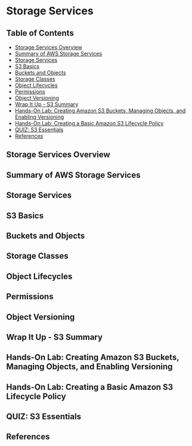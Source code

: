 # Storage Services


## Table of Contents
<!-- START doctoc generated TOC please keep comment here to allow auto update -->
<!-- DON'T EDIT THIS SECTION, INSTEAD RE-RUN doctoc TO UPDATE -->


- [Storage Services Overview](#storage-services-overview)
- [Summary of AWS Storage Services](#summary-of-aws-storage-services)
- [Storage Services](#storage-services)
- [S3 Basics](#s3-basics)
- [Buckets and Objects](#buckets-and-objects)
- [Storage Classes](#storage-classes)
- [Object Lifecycles](#object-lifecycles)
- [Permissions](#permissions)
- [Object Versioning](#object-versioning)
- [Wrap It Up - S3 Summary](#wrap-it-up---s3-summary)
- [Hands-On Lab: Creating Amazon S3 Buckets, Managing Objects, and Enabling Versioning](#hands-on-lab-creating-amazon-s3-buckets-managing-objects-and-enabling-versioning)
- [Hands-On Lab: Creating a Basic Amazon S3 Lifecycle Policy](#hands-on-lab-creating-a-basic-amazon-s3-lifecycle-policy)
- [QUIZ: S3 Essentials](#quiz-s3-essentials)
- [References](#references)

<!-- END doctoc generated TOC please keep comment here to allow auto update -->


## Storage Services Overview


## Summary of AWS Storage Services


## Storage Services


## S3 Basics


## Buckets and Objects


## Storage Classes


## Object Lifecycles


## Permissions


## Object Versioning


## Wrap It Up - S3 Summary


## Hands-On Lab: Creating Amazon S3 Buckets, Managing Objects, and Enabling Versioning


## Hands-On Lab: Creating a Basic Amazon S3 Lifecycle Policy


## QUIZ: S3 Essentials


## References
